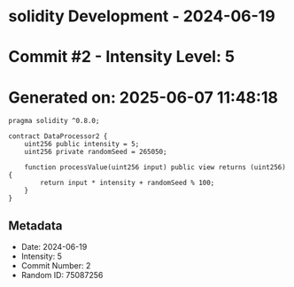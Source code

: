 ﻿# solidity Development - 2024-06-19
# Commit #2 - Intensity Level: 5
# Generated on: 2025-06-07 11:48:18
```solidity
pragma solidity ^0.8.0;

contract DataProcessor2 {
    uint256 public intensity = 5;
    uint256 private randomSeed = 265050;

    function processValue(uint256 input) public view returns (uint256) {
        return input * intensity + randomSeed % 100;
    }
}
```
## Metadata
- Date: 2024-06-19
- Intensity: 5
- Commit Number: 2
- Random ID: 75087256
